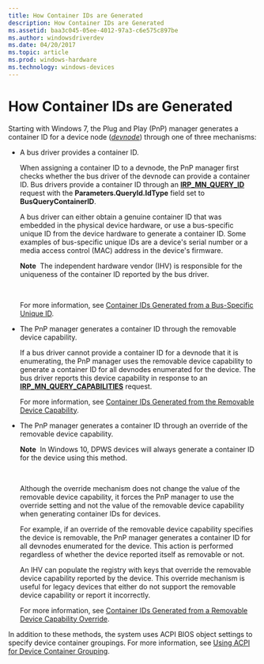 ```yaml
---
title: How Container IDs are Generated
description: How Container IDs are Generated
ms.assetid: baa3c045-05ee-4012-97a3-c6e575c897be
ms.author: windowsdriverdev
ms.date: 04/20/2017
ms.topic: article
ms.prod: windows-hardware
ms.technology: windows-devices
---
```


# How Container IDs are Generated


Starting with Windows 7, the Plug and Play (PnP) manager generates a container ID for a device node ([*devnode*](https://msdn.microsoft.com/library/windows/hardware/ff556277#wdkgloss-devnode)) through one of three mechanisms:

-   A bus driver provides a container ID.

    When assigning a container ID to a devnode, the PnP manager first checks whether the bus driver of the devnode can provide a container ID. Bus drivers provide a container ID through an [**IRP\_MN\_QUERY\_ID**](https://msdn.microsoft.com/library/windows/hardware/ff551679) request with the **Parameters.QueryId.IdType** field set to **BusQueryContainerID**.

    A bus driver can either obtain a genuine container ID that was embedded in the physical device hardware, or use a bus-specific unique ID from the device hardware to generate a container ID. Some examples of bus-specific unique IDs are a device's serial number or a media access control (MAC) address in the device's firmware.

    **Note**  The independent hardware vendor (IHV) is responsible for the uniqueness of the container ID reported by the bus driver.

     

    For more information, see [Container IDs Generated from a Bus-Specific Unique ID](container-ids-generated-from-a-bus-specific-unique-id.md).

-   The PnP manager generates a container ID through the removable device capability.

    If a bus driver cannot provide a container ID for a devnode that it is enumerating, the PnP manager uses the removable device capability to generate a container ID for all devnodes enumerated for the device. The bus driver reports this device capability in response to an [**IRP\_MN\_QUERY\_CAPABILITIES**](https://msdn.microsoft.com/library/windows/hardware/ff551664) request.

    For more information, see [Container IDs Generated from the Removable Device Capability](container-ids-generated-from-the-removable-device-capability.md).

-   The PnP manager generates a container ID through an override of the removable device capability.

    **Note**  In Windows 10, DPWS devices will always generate a container ID for the device using this method.

     

    Although the override mechanism does not change the value of the removable device capability, it forces the PnP manager to use the override setting and not the value of the removable device capability when generating container IDs for devices.

    For example, if an override of the removable device capability specifies the device is removable, the PnP manager generates a container ID for all devnodes enumerated for the device. This action is performed regardless of whether the device reported itself as removable or not.

    An IHV can populate the registry with keys that override the removable device capability reported by the device. This override mechanism is useful for legacy devices that either do not support the removable device capability or report it incorrectly.

    For more information, see [Container IDs Generated from a Removable Device Capability Override](container-ids-generated-from-a-removable-device-capability-override.md).

In addition to these methods, the system uses ACPI BIOS object settings to specify device container groupings. For more information, see [Using ACPI for Device Container Grouping](using-acpi-for-device-container-grouping.md).

 

 





